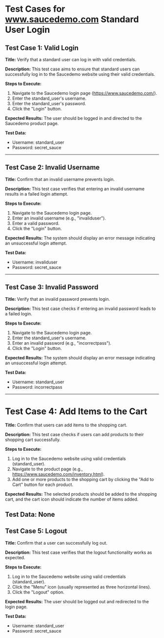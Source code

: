# Test Cases for www.saucedemo.com Standard User Login

## Test Case 1: Valid Login

**Title:** Verify that a standard user can log in with valid credentials.

**Description:** This test case aims to ensure that standard users can successfully log in to the Saucedemo website using their valid credentials.

**Steps to Execute:**
1. Navigate to the Saucedemo login page (https://www.saucedemo.com/).
2. Enter the standard_user's username.
3. Enter the standard_user's password.
4. Click the "Login" button.

**Expected Results:** The user should be logged in and directed to the Saucedemo product page.

**Test Data:**
- Username: standard_user
- Password: secret_sauce

---

## Test Case 2: Invalid Username

**Title:** Confirm that an invalid username prevents login.

**Description:** This test case verifies that entering an invalid username results in a failed login attempt.

**Steps to Execute:**
1. Navigate to the Saucedemo login page.
2. Enter an invalid username (e.g., "invaliduser").
3. Enter a valid password.
4. Click the "Login" button.

**Expected Results:** The system should display an error message indicating an unsuccessful login attempt.

**Test Data:**
- Username: invaliduser
- Password: secret_sauce

---

## Test Case 3: Invalid Password

**Title:** Verify that an invalid password prevents login.

**Description:** This test case checks if entering an invalid password leads to a failed login.

**Steps to Execute:**
1. Navigate to the Saucedemo login page.
2. Enter the standard_user's username.
3. Enter an invalid password (e.g., "incorrectpass").
4. Click the "Login" button.

**Expected Results:** The system should display an error message indicating an unsuccessful login attempt.

**Test Data:**
- Username: standard_user
- Password: incorrectpass

---

# Test Case 4: Add Items to the Cart

**Title:** Confirm that users can add items to the shopping cart.

**Description:** This test case checks if users can add products to their shopping cart successfully.

**Steps to Execute:**
1. Log in to the Saucedemo website using valid credentials (standard_user).
2. Navigate to the product page (e.g., https://www.saucedemo.com/inventory.html).
3. Add one or more products to the shopping cart by clicking the "Add to Cart" button for each product.

**Expected Results:** The selected products should be added to the shopping cart, and the cart icon should indicate the number of items added.

**Test Data:** None
---

## Test Case 5: Logout

**Title:** Confirm that a user can successfully log out.

**Description:** This test case verifies that the logout functionality works as expected.

**Steps to Execute:**
1. Log in to the Saucedemo website using valid credentials (standard_user).
2. Click the "Menu" icon (usually represented as three horizontal lines).
3. Click the "Logout" option.

**Expected Results:** The user should be logged out and redirected to the login page.

**Test Data:**
- Username: standard_user
- Password: secret_sauce
